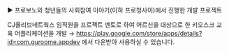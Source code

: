 ▶ 프로보노와 청년들의 사회참여 이야기(이하 프로청사이)에서 진행한 개발 프로젝트

CJ올리브네트웍스 임직원을 프로젝트 멘토로 하여 어르신을 대상으로 한 키오스크 교육 어플리케이션을 개발
→ https://play.google.com/store/apps/details?id=com.guroome.appdev
에서 다운받아 사용하실 수 있습니다.


